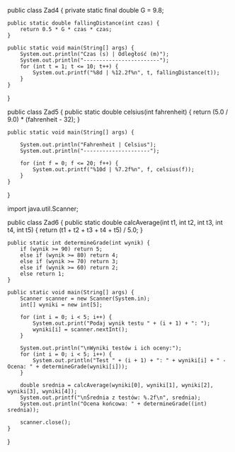 public class Zad4 {
    private static final double G = 9.8;

    public static double fallingDistance(int czas) {
        return 0.5 * G * czas * czas;
    }

    public static void main(String[] args) {
        System.out.println("Czas (s) | Odległość (m)");
        System.out.println("------------------------");
        for (int t = 1; t <= 10; t++) {
            System.out.printf("%8d | %12.2f%n", t, fallingDistance(t));
        }
    }
}



public class Zad5 {
    public static double celsius(int fahrenheit) {
        return (5.0 / 9.0) * (fahrenheit - 32);
    }

    public static void main(String[] args) {

        System.out.println("Fahrenheit | Celsius");
        System.out.println("---------------------");

        for (int f = 0; f <= 20; f++) {
            System.out.printf("%10d | %7.2f%n", f, celsius(f));
        }
    }
}




import java.util.Scanner;

public class Zad6 {
    public static double calcAverage(int t1, int t2, int t3, int t4, int t5) {
        return (t1 + t2 + t3 + t4 + t5) / 5.0;
    }

    public static int determineGrade(int wynik) {
        if (wynik >= 90) return 5;
        else if (wynik >= 80) return 4;
        else if (wynik >= 70) return 3;
        else if (wynik >= 60) return 2;
        else return 1;
    }

    public static void main(String[] args) {
        Scanner scanner = new Scanner(System.in);
        int[] wyniki = new int[5];

        for (int i = 0; i < 5; i++) {
            System.out.print("Podaj wynik testu " + (i + 1) + ": ");
            wyniki[i] = scanner.nextInt();
        }

        System.out.println("\nWyniki testów i ich oceny:");
        for (int i = 0; i < 5; i++) {
            System.out.println("Test " + (i + 1) + ": " + wyniki[i] + " - Ocena: " + determineGrade(wyniki[i]));
        }

        double srednia = calcAverage(wyniki[0], wyniki[1], wyniki[2], wyniki[3], wyniki[4]);
        System.out.printf("\nŚrednia z testów: %.2f\n", srednia);
        System.out.println("Ocena końcowa: " + determineGrade((int) srednia));

        scanner.close();
    }
}
